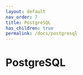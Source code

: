 ```yaml
---
layout: default
nav_order: 7
title: PostgreSQL
has_children: true
permalink: /docs/postgresql
---
```


# PostgreSQL
